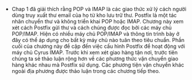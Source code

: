 - Chap 1 đã giải thích rằng POP và IMAP là các giao thức xử lý cách người dùng truy xuất thư email của họ từ kho lưu trữ thư. Postfix là một tác nhân chuyển thư và không triển khai POP hoặc IMAP. Chương này xem xét cách Postfix gửi thư và cách chúng được đọc bởi các máy chủ POP/IMAP. Hiện có nhiều máy chủ POP/IMAP và thông tin trình bày ở đây có thể áp dụng cho bất kỳ máy chủ nào tuân theo tiêu chuẩn. Phần cuối của chương này đề cập đến việc cấu hình Postfix để hoạt động với máy chủ Cyrus IMAP. Trước khi xem xét giao hàng tận nơi, trước tiên chúng ta sẽ thảo luận rộng hơn về các phương thức vận chuyển giao hàng khác nhau mà Postfix sử dụng. Các phương tiện vận chuyển khác ngoài địa phương được thảo luận trong các chương tiếp theo.
